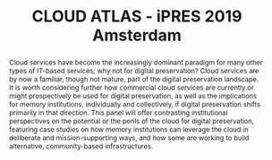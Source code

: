 ---
abstract: Cloud services have become the increasingly dominant paradigm for many other
  types of IT-based services; why not for digital preservation? Cloud services are
  by now a familiar, though not mature, part of the digital preservation landscape.
  It is worth considering further how commercial cloud services are currently or might
  prospectively be used for digital preservation, as well as the implications for
  memory institutions, individually and collectively, if digital preservation shifts
  primarily in that direction. This panel will offer contrasting institutional perspectives
  on the potential or the perils of the cloud for digital preservation, featuring
  case studies on how memory institutions can leverage the cloud in deliberate and
  mission-supporting ways, and how some are working to build alternative, community-based
  infrastructures.
creators:
- Ross, Roslynn
- Bailey, Jefferson
- Goethals, Andrea
- Taylor, Nicholas
date: null
document_url: https://services.phaidra.univie.ac.at/api/object/o:1082726/download
grand_parent: iPRES
institutions: []
keywords: []
landing_page_url: https://phaidra.univie.ac.at/o:1082726
language: eng
layout: publication
license: CC BY 4.0 International
notes_url: null
parent: iPRES 2019
presentation_url: null
size: 123557
source_name: iPRES
title: CLOUD ATLAS - iPRES 2019 Amsterdam
type: paper
year: 2019
---